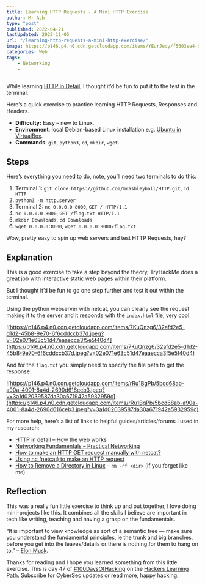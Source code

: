 ```yaml
---
title: Learning HTTP Requests - A Mini HTTP Exercise
author: Mr Ash
type: "post"
published: 2022-04-21
lastUpdated: 2022-11-05
url: "/learning-http-requests-a-mini-http-exercise/"
image: https://p146.p4.n0.cdn.getcloudapp.com/items/YEurJedy/f5603ee4-d77d-4dee-9872-b261aed8a79d.jpeg?v=69443a1f965c99c7a55c9ec55b2de2d9
categories: Web
tags:
    - Networking
    - 
---
```


While learning [HTTP in Detail](https://tryhackme.com/room/httpindetail), I thought it’d be fun to put it to the test in the terminal.

Here’s a quick exercise to practice learning HTTP Requests, Responses and Headers.

- **Difficulty:** Easy – new to Linux.
- **Environment**: local Debian-based Linux installation e.g. [Ubuntu in VirtualBox](https://mrash.co/how-to-setup-ubuntu-using-virtualbox/).
- **Commands**: `git`, `python3`, `cd`, `mkdir`, `wget`.

## Steps

Here’s everything you need to do, note, you’ll need two terminals to do this:

1. Terminal 1: `git clone https://github.com/mrashleyball/HTTP.git`, `cd HTTP`
2. `python3 -m http.server`
3. Terminal 2: `nc 0.0.0.0 8000`, `GET / HTTP/1.1`
4. `nc 0.0.0.0 8000`, `GET /flag.txt HTTP/1.1`
5. `mkdir Downloads`, `cd Downloads`
6. `wget 0.0.0.0:8000`, `wget 0.0.0.0:8000/flag.txt`

Wow, pretty easy to spin up web servers and test HTTP Requests, hey?

## Explanation

This is a good exercise to take a step beyond the theory, TryHackMe does a great job with interactive static web pages within their platform.

But I thought it’d be fun to go one step further and test it out within the terminal.

Using the python webserver with netcat, you can clearly see the request making it to the server and it responds with the `index.html` file, very cool.

![https://p146.p4.n0.cdn.getcloudapp.com/items/7KuQnzg6/32afd2e5-d1d2-45b8-9e70-6f6cddccb37d.jpeg?v=02e071e63c51d47eaaecca3f5e5f40d4](https://p146.p4.n0.cdn.getcloudapp.com/items/7KuQnzg6/32afd2e5-d1d2-45b8-9e70-6f6cddccb37d.jpeg?v=02e071e63c51d47eaaecca3f5e5f40d4)

And for the `flag.txt` you simply need to specify the file path to get the response:

![https://p146.p4.n0.cdn.getcloudapp.com/items/rRu1BgPb/5bcd68ab-a90a-4001-8a4d-2690d616ceb3.jpeg?v=3a1d02039587da30a671942a5932959c](https://p146.p4.n0.cdn.getcloudapp.com/items/rRu1BgPb/5bcd68ab-a90a-4001-8a4d-2690d616ceb3.jpeg?v=3a1d02039587da30a671942a5932959c)

For more help, here’s a list of links to helpful guides/articles/forums I used in my research:

- [HTTP in detail – How the web works](https://youtu.be/XZyapIKV3Rw)
- [Networking Fundamentals – Practical Networking](https://www.youtube.com/playlist?list=PLIFyRwBY_4bRLmKfP1KnZA6rZbRHtxmXi)
- [How to make an HTTP GET request manually with netcat?](https://stackoverflow.com/questions/32341518/how-to-make-an-http-get-request-manually-with-netcat/32341614)
- [Using nc (netcat) to make an HTTP request](https://osric.com/chris/accidental-developer/2018/01/using-nc-netcat-to-make-an-http-request/)
- [How to Remove a Directory in Linux](https://phoenixnap.com/kb/remove-directory-linux) – `rm -rf <dir>` (if you forget like me)

## Reflection

This was a really fun little exercise to think up and put together, I love doing mini-projects like this. It combines all the skills I believe are important in tech like writing, teaching and having a grasp on the fundamentals.

“It is important to view knowledge as sort of a semantic tree — make sure you understand the fundamental principles, ie the trunk and big branches, before you get into the leaves/details or there is nothing for them to hang on to.” – [Elon Musk](https://lifehacker.com/elon-musk-on-learning-new-things-view-knowledge-as-a-t-1677850415).

Thanks for reading and I hope you learned something from this little exercise. This is day 47 of [\#100DaysOfHacking](https://mrashleyball.com/100daysofhacking/) on the [Hackers Learning Path](https://mrashleyball.com/learning-path-for-beginner-hacker/). [Subscribe](https://go.mrash.co/newsletter) for [CyberSec](https://mrashleyball.com/starting-out-in-cyber-security/) updates or [read](https://mrashleyball.com/blog) more, happy hacking.

<!-- <figure class="wp-block-embed is-type-rich is-provider-twitter wp-block-embed-twitter"><div class="wp-block-embed__wrapper">> While learning [\#HTTP](https://twitter.com/hashtag/HTTP?src=hash&ref_src=twsrc%5Etfw) via [@RealTryHackMe](https://twitter.com/RealTryHackMe?ref_src=twsrc%5Etfw) I put together a little HTTP exercise to see if I understood what the hell is going on… turns out I sort of do!<https://t.co/d0CDOsCwtc>
> 
> — Mr Ash (@mrash\_co) [April 21, 2022](https://twitter.com/mrash_co/status/1516972769766158337?ref_src=twsrc%5Etfw) -->

<!-- <script async="" charset="utf-8" src="https://platform.twitter.com/widgets.js"></script></div> -->

